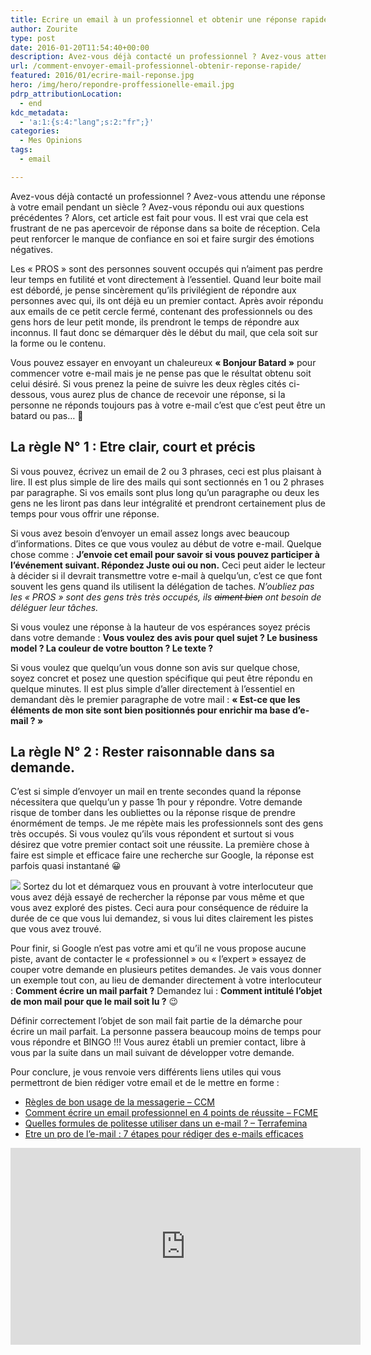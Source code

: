 ```yaml
---
title: Ecrire un email à un professionnel et obtenir une réponse rapide
author: Zourite
type: post
date: 2016-01-20T11:54:40+00:00
description: Avez-vous déjà contacté un professionnel ? Avez-vous attendu une réponse pendant un siècle ? Avez-vous répondu oui aux questions précédentes ? Alors, cet article est fait pour vous. Je vais vous donner quelques conseil pour que vous ayez plus de chance de recevoir une réponse à vos e-mails.
url: /comment-envoyer-email-professionnel-obtenir-reponse-rapide/
featured: 2016/01/ecrire-mail-reponse.jpg
hero: /img/hero/repondre-proffessionelle-email.jpg
pdrp_attributionLocation:
  - end
kdc_metadata:
  - 'a:1:{s:4:"lang";s:2:"fr";}'
categories:
  - Mes Opinions
tags:
  - email

---
```

Avez-vous déjà contacté un professionnel ? Avez-vous attendu une réponse à votre email pendant un siècle ? Avez-vous répondu oui aux questions précédentes ? Alors, cet article est fait pour vous. Il est vrai que cela est frustrant de ne pas apercevoir de réponse dans sa boite de réception. Cela peut renforcer le manque de confiance en soi et faire surgir des émotions négatives.

Les « PROS » sont des personnes souvent occupés qui n&rsquo;aiment pas perdre leur temps en futilité et vont directement à l’essentiel. Quand leur boite mail est débordé, je pense sincèrement qu&rsquo;ils privilégient de répondre aux personnes avec qui, ils ont déjà eu un premier contact. Après avoir répondu aux emails de ce petit cercle fermé, contenant des professionnels ou des gens hors de leur petit monde, ils prendront le temps de répondre aux inconnus. Il faut donc se démarquer dès le début du mail, que cela soit sur la forme ou le contenu.

Vous pouvez essayer en envoyant un chaleureux **« Bonjour Batard »** pour commencer votre e-mail mais je ne pense pas que le résultat obtenu soit celui désiré. Si vous prenez la peine de suivre les deux règles cités ci-dessous, vous aurez plus de chance de recevoir une réponse, si la personne ne réponds toujours pas à votre e-mail c&rsquo;est que c&rsquo;est peut être un batard ou pas&#8230; 🙂

## La règle N° 1 : Etre clair, court et précis

Si vous pouvez, écrivez un email de 2 ou 3 phrases, ceci est plus plaisant à lire. Il est plus simple de lire des mails qui sont sectionnés en 1 ou 2 phrases par paragraphe. Si vos emails sont plus long qu&rsquo;un paragraphe ou deux les gens ne les liront pas dans leur intégralité et prendront certainement plus de temps pour vous offrir une réponse.

Si vous avez besoin d&rsquo;envoyer un email assez longs avec beaucoup d&rsquo;informations. Dites ce que vous voulez au début de votre e-mail. Quelque chose comme : **J&rsquo;envoie cet email pour savoir si vous pouvez participer à l’événement suivant. Répondez Juste oui ou non.** Ceci peut aider le lecteur à décider si il devrait transmettre votre e-mail à quelqu&rsquo;un, c&rsquo;est ce que font souvent les gens quand ils utilisent la délégation de taches. _N&rsquo;oubliez pas les « PROS » sont des gens très très occupés, ils <del datetime="2016-01-17T14:46:39+00:00">aiment bien</del> ont besoin de déléguer leur tâches._

Si vous voulez une réponse à la hauteur de vos espérances soyez précis dans votre demande : **Vous voulez des avis pour quel sujet ? Le business model ? La couleur de votre boutton ? Le texte ?** 

Si vous voulez que quelqu&rsquo;un vous donne son avis sur quelque chose, soyez concret et posez une question spécifique qui peut être répondu en quelque minutes. Il est plus simple d&rsquo;aller directement à l’essentiel en demandant dès le premier paragraphe de votre mail : **« Est-ce que les éléments de mon site sont bien positionnés pour enrichir ma base d&rsquo;e-mail ? »**

## La règle N° 2 : Rester raisonnable dans sa demande.

C&rsquo;est si simple d&rsquo;envoyer un mail en trente secondes quand la réponse nécessitera que quelqu&rsquo;un y passe 1h pour y répondre. Votre demande risque de tomber dans les oubliettes ou la réponse risque de prendre énormément de temps. Je me répète mais les professionnels sont des gens très occupés. Si vous voulez qu&rsquo;ils vous répondent et surtout si vous désirez que votre premier contact soit une réussite. La première chose à faire est simple et efficace faire une recherche sur Google, la réponse est parfois quasi instantané 😀

<a rel="nofollow noopener noreferrer" href="https://amzn.to/38wvaXa" class="float-left m-2 ml-0" target="_blank"><img border="0" src="/img/main/rediger-un-email-professionel.jpg" /></a>
Sortez du lot et démarquez vous en prouvant à votre interlocuteur que vous avez déjà essayé de rechercher la réponse par vous même et que vous avez exploré des pistes. Ceci aura pour conséquence de réduire la durée de ce que vous lui demandez, si vous lui dites clairement les pistes que vous avez trouvé.

Pour finir, si Google n&rsquo;est pas votre ami et qu&rsquo;il ne vous propose aucune piste, avant de contacter le « professionnel » ou « l&rsquo;expert » essayez de couper votre demande en plusieurs petites demandes. Je vais vous donner un exemple tout con, au lieu de demander directement à votre interlocuteur : **Comment écrire un mail parfait ?** Demandez lui : **Comment intitulé l&rsquo;objet de mon mail pour que le mail soit lu ?** 😉

Définir correctement l&rsquo;objet de son mail fait partie de la démarche pour écrire un mail parfait. La personne passera beaucoup moins de temps pour vous répondre et BINGO !!! Vous aurez établi un premier contact, libre à vous par la suite dans un mail suivant de développer votre demande.

Pour conclure, je vous renvoie vers différents liens utiles qui vous permettront de bien rédiger votre email et de le mettre en forme :

  * <a href="http://www.commentcamarche.net/contents/176-regles-de-bon-usage-de-la-messagerie" target="_blank">Règles de bon usage de la messagerie &#8211; CCM</a> 
  * <a href="http://www.faire-connaitre-mon-entreprise.fr/communication/comment-ecrire-un-email-professionnel/" target="_blank">Comment écrire un email professionnel en 4 points de réussite &#8211; FCME</a> 
  * <a href="http://www.terrafemina.com/emploi-a-carrieres/carriere/articles/27496-quelles-formules-de-politesse-utiliser-dans-un-e-mail-.html" target="_blank">Quelles formules de politesse utiliser dans un e-mail ? &#8211; Terrafemina</a> 
  * <a rel="nofollow" href="https://amzn.to/38wvaXa">Etre un pro de l&rsquo;e-mail : 7 étapes pour rédiger des e-mails efficaces</a>

<div class="mt-16">
  
   <iframe width="560" height="315" src="https://www.youtube.com/embed/CcTqSFWAYEc" title="YouTube video player" frameborder="0" allow="accelerometer; autoplay; clipboard-write; encrypted-media; gyroscope; picture-in-picture" allowfullscreen></iframe>

</div>

